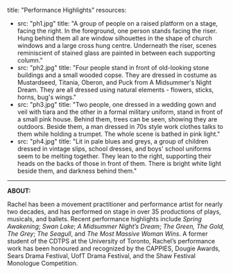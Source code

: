 title: "Performance Highlights"
resources:
- src: "ph1.jpg"
  title: "A group of people on a raised platform on a stage, facing the right. In the foreground, one person stands facing the riser. Hung behind them all are window silhouettes in the shape of church windows and a large cross hung centre. Underneath the riser, scenes reminiscient of stained glass are painted in between each supporting column."
- src: "ph2.jpg"
  title: "Four people stand in front of old-looking stone buildings and a small wooded copse. They are dressed in costume as Mustardseed, Titania, Oberon, and Puck from A Midsummer's Night Dream. They are all dressed using natural elements - flowers, sticks, horns, bug's wings."
- src: "ph3.jpg"
  title: "Two people, one dressed in a wedding gown and veil with tiara and the other in a formal military uniform, stand in front of a small pink house. Behind them, trees can be seen, showing they are outdoors. Beside them, a man dressed in 70s style work clothes talks to them while holding a trumpet. The whole scene is bathed in pink light."
- src: "ph4.jpg"
  title: "Lit in pale blues and greys, a group of children dressed in vintage slips, school dresses, and boys' school uniforms seem to be melting together. They lean to the right, supporting their heads on the backs of those in front of them. There is bright white light beside them, and darkness behind them."
---

**ABOUT:**

Rachel has been a movement practitioner and performance artist for nearly two decades, and has performed on stage in over 35 productions of plays, musicals, and ballets. Recent performance highlights include *Spring Awakening*; *Swan Lake*; *A Midsummer Night’s Dream*; *The Green, The Gold, The Grey*; *The Seagull*, and *The Most Massive Woman Wins*.  A former student of the CDTPS at the University of Toronto, Rachel’s performance work has been honoured and recognized by the CAPPIES, Dougie Awards, Sears Drama Festival, UofT Drama Festival, and the Shaw Festival Monologue Competition. 